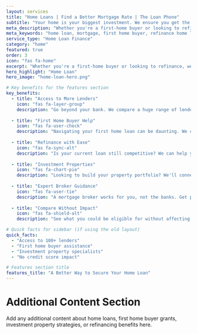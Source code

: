 ```yaml
---
layout: services
title: "Home Loans | Find a Better Mortgage Rate | The Loan Phone"
subtitle: "Your home is your biggest investment. We ensure you get the right financial foundation. Compare hundreds of home loan products from major banks and specialist lenders."
meta_description: "Whether you're a first-home buyer or looking to refinance, we can help you find a competitive home loan. Compare mortgage rates without impacting your credit score."
meta_keywords: "home loan, mortgage, first home buyer, refinance home loan, mortgage broker"
service_type: "Home Loan Finance"
category: "home"
featured: true
order: 3
icon: "fas fa-home"
excerpt: "Whether you're a first-home buyer or looking to refinance, we can help you find a competitive home loan with the right financial foundation."
hero_highlight: "Home Loan"
hero_image: "home-loan-hero.png"

# Key benefits for the features section
key_benefits:
  - title: "Access to More Lenders"
    icon: "fas fa-layer-group"
    description: "Go beyond your bank. We compare a huge range of lenders, from the big four to specialist providers, to find a loan that truly fits your needs."
    
  - title: "First Home Buyer Help"
    icon: "fas fa-user-check"
    description: "Navigating your first home loan can be daunting. We connect you with brokers who can explain your options and help you access government grants."
    
  - title: "Refinance with Ease"
    icon: "fas fa-sync-alt"
    description: "Is your current loan still competitive? We can help you compare refinancing options that could lower your repayments or unlock equity."
    
  - title: "Investment Properties"
    icon: "fas fa-chart-pie"
    description: "Looking to build your property portfolio? We'll connect you with experts who understand investment loan structures and strategies."
    
  - title: "Expert Broker Guidance"
    icon: "fas fa-user-tie"
    description: "A mortgage broker works for you, not the banks. Get personalised advice and have an expert negotiate on your behalf to secure a great deal."
    
  - title: "Compare Without Impact"
    icon: "fas fa-shield-alt"
    description: "See what you could be eligible for without affecting your credit score. Our soft-check technology gives you clarity and peace of mind."

# Quick facts for sidebar (if using the old layout)
quick_facts:
  - "Access to 100+ lenders"
  - "First home buyer assistance"
  - "Investment property specialists"
  - "No credit score impact"

# Features section title
features_title: "A Better Way to Secure Your Home Loan"
---
```


# Additional Content Section

Add any additional content about home loans, first home buyer grants, investment property strategies, or refinancing benefits here.
